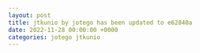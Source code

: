 ```yaml
---
layout: post
title: jtkunio by jotego has been updated to e62840a
date: 2022-11-28 00:00:00 +0000
categories: jotego jtkunio
---
```


